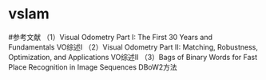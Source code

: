 # vslam

#参考文献
（1）Visual Odometry Part I: The First 30 Years and Fundamentals VO综述I
（2）Visual Odometry Part II: Matching, Robustness, Optimization, and Applications VO综述II
（3）Bags of Binary Words for Fast Place Recognition in Image Sequences DBoW2方法
